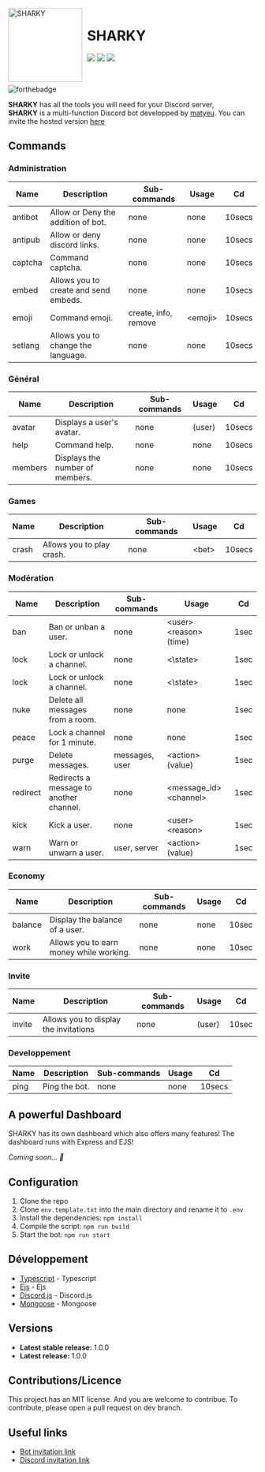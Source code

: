 <img width="150" height="150" align="left" style="float: left; margin: 0 10px 0 0;" alt="SHARKY" src="https://cdn.discordapp.com/avatars/1069356719249035284/ec7c145a0442ac2fd2f1849bcc017723.webp?size=512">

# SHARKY

[![](https://img.shields.io/discord/1071891755911368806.svg?logo=discord&colorB=7289DA)](https://discord.gg/7XkzD75ew2)
[![](https://img.shields.io/badge/discord.js-v14.0.0-blue.svg?logo=npm)](https://discord.js.org/)
[![](https://img.shields.io/badge/nodejs-16.6.0-green.svg)](https://www.nodejs.org)


<br>

![forthebadge](http://forthebadge.com/images/badges/built-with-love.svg)

**SHARKY** has all the tools you will need for your Discord server,<br>
**SHARKY** is a multi-function Discord bot developped by [matyeu](https://discord.com/users/916444775861850175). You can invite the hosted version [here](#)

## Commands

### Administration

| Name          | Description                          | Sub-commands                | Usage                  | Cd     |
| ------------- | ------------------------------------- | --------------------------- | --------------------- | ------ |
| antibot       | Allow or Deny the addition of bot.    | none                        | none                  | 10secs |
| antipub       | Allow or deny discord links.          | none                        | none                  | 10secs |
| captcha       | Command captcha.                      | none                        | none                  | 10secs |
| embed         | Allows you to create and send embeds. | none                        | none                  | 10secs |
| emoji         | Command emoji.                        | create, info, remove        | \<emoji>              | 10secs |
| setlang       | Allows you to change the language.    | none                        | none                  | 10secs |

### Général

| Name          | Description                          | Sub-commands                | Usage                 | Cd     |
| ------------- | ------------------------------------ | --------------------------- | --------------------- | ------ |
| avatar        | Displays a user's avatar.            | none                        | (user)                | 10secs |
| help          | Command help.                        | none                        | none                  | 10secs |
| members       | Displays the number of members.      | none                        | none                  | 10secs |

### Games

| Name          | Description                          | Sub-commands                | Usage                 | Cd     |
| ------------- | ------------------------------------ | --------------------------- | --------------------- | ------ |
| crash         | Allows you to play crash.            | none                        | \<bet>                | 10secs |

### Modération

| Name          | Description                             | Sub-commands                | Usage                      | Cd     |
| ------------- | --------------------------------------- | --------------------------- | -------------------------  | ------ |
| ban           | Ban or unban a user.                    |none                         | \<user> \<reason> (time)   | 1sec   |
| lock          | Lock or unlock a channel.               |none                         | <\state>                   | 1sec   |
| lock          | Lock or unlock a channel.               |none                         | <\state>                   | 1sec   |
| nuke          | Delete all messages from a room.        | none                        | none                       | 1sec   |
| peace         | Lock a channel for 1 minute.            |none                         | none                       | 1sec   |
| purge         | Delete messages.                        |messages, user               | \<action> (value)          | 1sec   |
| redirect      | Redirects a message to another channel. | none                        | \<message_id> \<channel>   | 1sec   |
| kick          | Kick a user.                            |none                         | \<user> \<reason>          | 1sec   |
| warn          | Warn or unwarn a user.                  |user, server                 | \<action> (value)          | 1sec   |

### Economy

| Name          | Description                             | Sub-commands                | Usage                      | Cd     |
| ------------- | --------------------------------------- | --------------------------- | -------------------------  | ------ |
| balance       | Display the balance of a user.          | none                        | none                       | 10sec  |
| work          | Allows you to earn money while working. | none                        | none                       | 10sec  |

### Invite

| Name          | Description                             | Sub-commands                | Usage                      | Cd     |
| ------------- | --------------------------------------- | --------------------------- | -------------------------  | ------ |
| invite        | Allows you to display the invitations   | none                        | (user)                     | 10sec  |


### Developpement

| Name          | Description                          | Sub-commands                | Usage                 | Cd     |
| ------------- | ------------------------------------ | --------------------------- | --------------------- | ------ |
| ping          | Ping the bot.                        | none                        | none                  | 10secs |


## A powerful Dashboard

SHARKY has its own dashboard which also offers many features! The dashboard runs with Express and EJS!

*Coming soon... 👀*

## Configuration

1. Clone the repo
2. Clone `env.template.txt` into the main directory and rename it to `.env`
3. Install the dependencies: `npm install`
4. Compile the script: `npm run build`
5. Start the bot: `npm run start`

## Développement

* [Typescript](#) - Typescript
* [Ejs](#) - Ejs
* [Discord.js](https://discord.js.org) - Discord.js
* [Mongoose](https://mongodb.com) - Mongoose

## Versions
* **Latest stable release:** 1.0.0
* **Latest release:** 1.0.0

## Contributions/Licence

This project has an MIT license. And you are welcome to contribue. To contribute, please open a pull request on dev branch.

## Useful links

* [Bot invitation link](#)
* [Discord invitation link](#)


